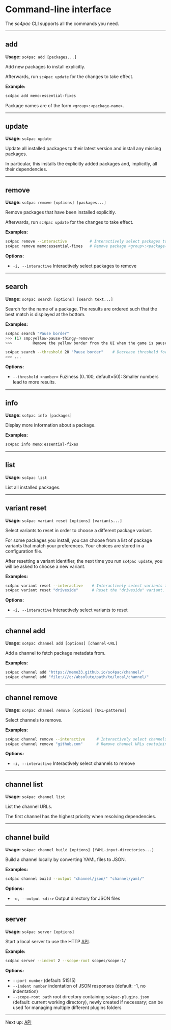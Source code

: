 # Command-line interface

The *sc4pac* CLI supports all the commands you need.


---
## add

**Usage:** `sc4pac add [packages...]`

Add new packages to install explicitly.

Afterwards, run `sc4pac update` for the changes to take effect.

**Example:**
```sh
sc4pac add memo:essential-fixes
```

Package names are of the form `<group>:<package-name>`.


---
## update

**Usage:** `sc4pac update`

Update all installed packages to their latest version and install any missing packages.

In particular, this installs the explicitly added packages and, implicitly, all their dependencies.


---
## remove

**Usage:** `sc4pac remove [options] [packages...]`

Remove packages that have been installed explicitly.

Afterwards, run `sc4pac update` for the changes to take effect.

**Examples:**
```sh
sc4pac remove --interactive          # Interactively select packages to remove.
sc4pac remove memo:essential-fixes   # Remove package <group>:<package-name>.
```

**Options:**
- `-i, --interactive` Interactively select packages to remove


---
## search

**Usage:** `sc4pac search [options] [search text...]`

Search for the name of a package.
The results are ordered such that the best match is displayed at the bottom.

**Examples:**

```sh
sc4pac search "Pause border"
>>> (1) smp:yellow-pause-thingy-remover
>>>         Remove the yellow border from the UI when the game is paused

sc4pac search --threshold 20 "Pause border"    # Decrease threshold for more results.
>>> ...
```

**Options:**
- `--threshold <number>` Fuziness (0..100, default=50): Smaller numbers lead to more results.


---
## info

**Usage:** `sc4pac info [packages]`

Display more information about a package.

**Examples:**
```sh
sc4pac info memo:essential-fixes
```

---
## list

**Usage:** `sc4pac list`

List all installed packages.


---
## variant reset

**Usage:** `sc4pac variant reset [options] [variants...]`

Select variants to reset in order to choose a different package variant.

For some packages you install, you can choose from a list of package variants that match your preferences. Your choices are stored in a configuration file.

After resetting a variant identifier, the next time you run `sc4pac update`, you will be asked to choose a new variant.

**Examples:**
```sh
sc4pac variant reset --interactive    # Interactively select variants to reset.
sc4pac variant reset "driveside"      # Reset the "driveside" variant.
```

**Options:**
- `-i, --interactive`  Interactively select variants to reset


---
## channel add

**Usage:** `sc4pac channel add [options] [channel-URL]`

Add a channel to fetch package metadata from.

**Examples:**
```sh
sc4pac channel add "https://memo33.github.io/sc4pac/channel/"
sc4pac channel add "file:///c:/absolute/path/to/local/channel/"
```

---
## channel remove

**Usage:** `sc4pac channel remove [options] [URL-patterns]`

Select channels to remove.

**Examples:**
```sh
sc4pac channel remove --interactive     # Interactively select channels to remove.
sc4pac channel remove "github.com"      # Remove channel URLs containing "github.com".
```

**Options:**
- `-i, --interactive`  Interactively select channels to remove


---
## channel list

**Usage:** `sc4pac channel list`

List the channel URLs.

The first channel has the highest priority when resolving dependencies.


---
## channel build

**Usage:** `sc4pac channel build [options] [YAML-input-directories...]`

Build a channel locally by converting YAML files to JSON.

**Examples:**
```sh
sc4pac channel build --output "channel/json/" "channel/yaml/"
```

**Options:**
- `-o, --output <dir>`  Output directory for JSON files


---
## server

**Usage:** `sc4pac server [options]`

Start a local server to use the HTTP [API](api).

**Example:**
```sh
sc4pac server --indent 2 --scope-root scopes/scope-1/
```

**Options:**
- `--port number`      (default: 51515)
- `--indent number`    indentation of JSON responses (default: -1, no indentation)
- `--scope-root path`  root directory containing `sc4pac-plugins.json` (default: current working directory), newly created if necessary; can be used for managing multiple different plugins folders


---
Next up: [API](api.md)
